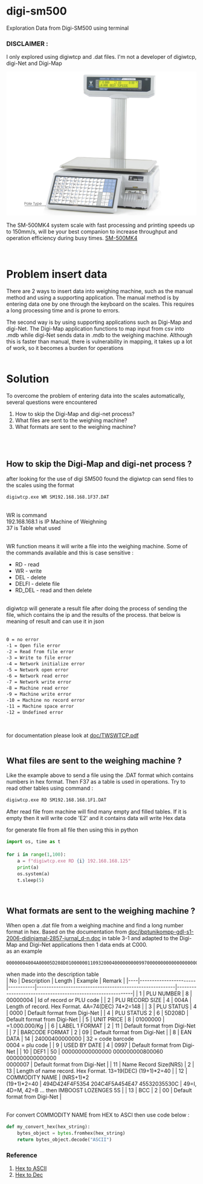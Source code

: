 # digi-sm500
Exploration Data from Digi-SM500 using terminal

### DISCLAIMER :
I only explored using digiwtcp and .dat files. I'm not a developer of digiwtcp, digi-Net and Digi-Map 

![Digi SM500 Pic](/assets/SM_500_MK4.png "Digi SM500")

The SM-500MK4 system scale with fast processing and printing speeds up to 150mm/s, will be your best companion to increase throughput and operation efficiency during busy times. [SM-500MK4](https://www.digisystem.com/products/PRD00292/)

<br/>

# Problem insert data
There are 2 ways to insert data into weighing machine, such as the manual method and using a supporting application. The manual method is by entering data one by one through the keyboard on the scales. This requires a long processing time and is prone to errors. 

The second way is by using supporting applications such as Digi-Map and digi-Net. The Digi-Map application functions to map input from csv into .mdb while digi-Net sends data in .mdb to the weighing machine. Although this is faster than manual, there is vulnerability in mapping, it takes up a lot of work, so it becomes a burden for operations
<br/>
<br/>
# Solution 
To overcome the problem of entering data into the scales automatically, several questions were encountered
1. How to skip the Digi-Map and digi-net process?
2. What files are sent to the weighing machine?
3. What formats are sent to the weighing machine?
<br/>
<br/>

## How to skip the Digi-Map and digi-net process ?
after looking for the use of digi SM500 found the digiwtcp can send files to the scales using the format 

```cmd
digiwtcp.exe WR SM192.168.168.1F37.DAT
```
<br>
WR is command <br>
192.168.168.1 is IP Machine of Weighning<br>
37 is Table what used<br>
<br/>

WR function means it will write a file into the weighing machine. Some of the commands available and this is case sensitive :
<ul>
<li> RD - read </li>
<li> WR - write </li>
<li> DEL - delete </li>
<li> DELFI - delete file </li>
<li> RD_DEL - read and then delete </li>
</ul>
<br>
digiwtcp will generate a result file after doing the process of sending the file, which contains the ip and the results of the process. that below is meaning of result and can use it in json 

<br/>
<br/>

```
0 = no error
-1 = Open file error
-2 = Read from file error
-3 = Write to file error
-4 = Network initialize error
-5 = Network open error
-6 = Network read error
-7 = Network write error
-8 = Machine read error
-9 = Machine write error
-10 = Machine no record error
-11 = Machine space error
-12 = Undefined error
```
<br/>

for documentation please look at [doc/TWSWTCP.pdf](https://https://github.com/teguhteja/digi-sm500/doc/TWSWTCP.pdf) 
<br><br>
## What files are sent to the weighing machine ?
Like the example above to send a file using the .DAT format which contains numbers in hex format. Then F37 as a table is used in operations. Try to read other tables using command :
```cmd
digiwtcp.exe RD SM192.168.168.1F1.DAT
```

After read file from machine will find many empty and filled tables. If it is empty then it will write code 'E2' and it contains data will write Hex data

for generate file from all file then using this in python

```python
import os, time as t

for i in range(1,100):
    a = f"digiwtcp.exe RD {i} 192.168.168.125"
    print(a)
    os.system(a)
    t.sleep(5)

```
<br>

## What formats are sent to the weighing machine ?
When open a .dat file from a weighing machine and find a long number format in hex. Based on the documentation from [doc/jbptunikompp-gdl-s1-2006-didinjamal-2857-jurnal_d-n.doc](https://https://github.com/teguhteja/digi-sm500/doc/jbptunikompp-gdl-s1-2006-didinjamal-2857-jurnal_d-n.doc) in table 3-1 and adapted to the Digi-Map and Digi-Net applications then 1 data ends at C000.<br>
as an example
```
00000004004A00005D208D010000001109320004000000000997000000000000000000000000800060000000000000000000000713494D424F4F5354204C4F5A454E4745532035530C00
```
when made into the description table
<br>
| No | Description           | Length    | Example                                                 | Remark                                                     |
|----|-----------------------|-----------|---------------------------------------------------------|------------------------------------------------------------|
| 1  | PLU NUMBER            | 8         | 00000004                                                | Id of record  or PLU code                                  |
| 2  | PLU RECORD SIZE       | 4         | 004A                                                    | Length of record.  Hex Format. 4A=74(DEC) 74*2=148         |
| 3  | PLU STATUS            | 4         | 0000                                                    | Default format  from Digi-Net                               |
| 4  | PLU STATUS 2          | 6         | 5D208D                                                  | Default format  from Digi-Net                               |
| 5  | UNIT PRICE            | 8         | 01000000                                                | =1.000.000/Kg                                              |
| 6  | LABEL 1 FORMAT        | 2         | 11                                                      | Default format  from Digi-Net                               |
| 7  | BARCODE FORMAT        | 2         | 09                                                      | Default format  from Digi-Net                               |
| 8  | EAN DATA              | 14        | 24000400000000                                          | 32 = code barcode<br> 0004 = plu code                          |
| 9  | USED BY DATE          | 4         | 0997                                                    | Default format  from Digi-Net                               |
| 10 | DEF1                  | 50        | 000000000000000 000000000800060 000000000000000<br>0000007 | Default format  from Digi-Net                               |
| 11 | Name Record Size(NRS) | 2         | 13                                                      | Length of name record.  Hex Format. 13=19(DEC) (19+1)*2=40 |
| 12 | COMMODITY NAME        | (NRS+1)*2<br>(19+1)*2=40 | 494D424F4F5354 204C4F5A454E47 45532035530C              | 49=I, 4D=M, 42=B ... then  IMBOOST LOZENGES 5S             |
| 13 | BCC                   | 2         | 00                                                      | Default format  from Digi-Net                               |


<br/>For convert COMMODITY NAME from HEX to ASCI then use code below :

```python
def my_convert_hex(hex_string):
    bytes_object = bytes.fromhex(hex_string)
    return bytes_object.decode("ASCII")

```

### Reference
1. [Hex to ASCII ](https://www.rapidtables.com/convert/number/hex-to-ascii.html)
2. [Hex to Dec](https://www.rapidtables.com/convert/number/hex-to-decimal.html)